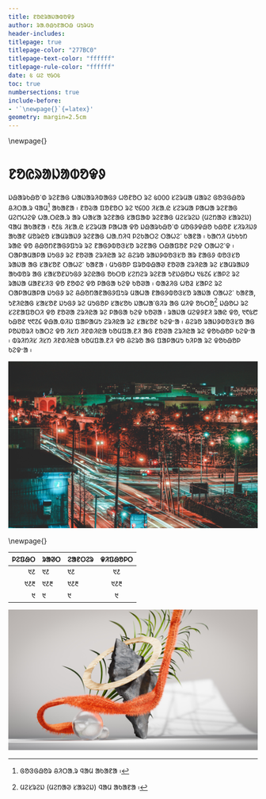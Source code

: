 ```yaml
---
title: ᱱᱚᱭᱨᱟᱡᱟᱵᱚᱫᱽ
author: ᱨᱟᱹᱜᱷᱩᱱᱟᱛᱷ ᱢᱩᱨᱢᱩ
header-includes:
titlepage: true
titlepage-color: "277BC0"
titlepage-text-color: "ffffff"
titlepage-rule-color: "ffffff"
date: ᱕ ᱢᱮ ᱑᱙᱐᱕
toc: true
numbersections: true
include-before:
- '`\newpage{}`{=latex}'
geometry: margin=2.5cm
---
```


\newpage{}

# ᱱᱚᱭᱨᱟᱡᱟᱵᱚᱫᱽ

ᱡᱷᱟᱨᱠᱷᱚᱸᱰ ᱨᱮᱱᱟᱜ ᱦᱟᱡᱟᱨᱤᱵᱟᱜᱽ ᱦᱚᱱᱚᱛ ᱨᱮ ᱕᱐᱐᱐ ᱥᱮᱨᱢᱟ ᱢᱟᱨᱮ ᱜᱚᱝᱜᱷᱚᱨ ᱪᱤᱛᱟᱹᱨ ᱧᱟᱢ[^1] ᱟᱠᱟᱱᱟ ᱾ ᱱᱚᱶᱟ ᱯᱚᱱᱚᱛ ᱨᱮ ᱑᱔᱐᱐ ᱤᱥᱟᱹᱭ ᱥᱮᱨᱢᱟ ᱞᱟᱦᱟ ᱨᱮᱱᱟᱜ ᱢᱮᱬᱦᱮᱫ ᱦᱟᱹᱛᱭᱟᱹᱨ ᱟᱨ ᱦᱟᱥᱟ ᱨᱮᱱᱟᱜ ᱥᱟᱯᱟᱵ ᱨᱮᱱᱟᱜ ᱢᱮᱥᱨᱮᱡ (ᱢᱮᱴᱟᱣ ᱥᱟᱨᱮᱡ) ᱧᱟᱢ ᱟᱠᱟᱱᱟ ᱾ ᱓᱒᱕ ᱤᱥᱟᱹᱭ ᱥᱮᱨᱢᱟ ᱞᱟᱦᱟ ᱫᱚ ᱡᱷᱟᱨᱠᱷᱚᱸᱰ ᱢᱚᱜᱽᱫᱷᱚ ᱠᱷᱚᱱ ᱥᱤᱨᱤᱡᱽ ᱟᱠᱟᱱ ᱢᱚᱨᱭᱚ ᱥᱟᱢᱨᱟᱡᱽ ᱨᱮᱱᱟᱜ ᱦᱟᱹᱴᱤᱧ ᱞᱮᱠᱟᱛᱮ ᱛᱟᱦᱮᱸ ᱠᱟᱱᱟ ᱾ ᱠᱟᱬᱤ ᱢᱩᱠᱩᱴ ᱨᱟᱭ ᱫᱚ ᱪᱷᱚᱴᱱᱟᱜᱽᱯᱩᱨ ᱨᱮ ᱱᱟᱜᱽᱵᱚᱝᱥᱚ ᱨᱮᱱᱟᱜ ᱛᱷᱟᱯᱚᱱ ᱞᱮᱫ ᱛᱟᱦᱮᱸᱫ ᱾ ᱛᱟᱞᱟᱢᱟᱞᱟ ᱡᱩᱜᱽ ᱨᱮ ᱱᱚᱣᱟ ᱮᱨᱤᱭᱟ ᱨᱮ ᱪᱮᱨᱚ ᱨᱟᱡᱽᱵᱚᱝᱥᱚ ᱟᱨ ᱱᱟᱜᱽ ᱵᱚᱝᱥᱚ ᱨᱟᱡᱟ ᱟᱜ ᱥᱟᱥᱚᱱ ᱛᱟᱦᱮᱸ ᱠᱟᱱᱟ ᱾ ᱢᱩᱜᱚᱞ ᱯᱨᱚᱵᱷᱟᱣ ᱱᱚᱣᱟ ᱮᱨᱤᱭᱟ ᱨᱮ ᱥᱟᱢᱨᱟᱡᱽ ᱟᱠᱵᱚᱨ ᱟᱜ ᱥᱟᱥᱚᱱᱡᱩᱜᱽ ᱨᱮᱭᱟᱜ ᱚᱠᱛᱚ ᱥᱮᱴᱮᱨ ᱨᱮᱱᱟ ᱩᱱᱡᱷᱚᱦ ᱑᱕᱗᱔ ᱥᱟᱞᱮ ᱨᱮ ᱨᱟᱡᱟ ᱢᱟᱱᱥᱤᱝ ᱫᱚ ᱱᱚᱰᱮ ᱫᱚ ᱞᱟᱜᱟ ᱠᱮᱫ ᱠᱚᱣᱟ ᱾ ᱵᱟᱲᱤᱜ ᱦᱚᱲ ᱥᱟᱞᱮ ᱨᱮ ᱛᱟᱞᱟᱢᱟᱞᱟ ᱡᱩᱜᱽ ᱨᱮ ᱪᱷᱚᱴᱟᱱᱟᱜᱽᱯᱩᱨ ᱢᱟᱦᱟ ᱱᱟᱜᱽᱵᱚᱝᱥᱚ ᱨᱟᱡᱟ ᱛᱟᱦᱮᱸ ᱠᱟᱱᱟ, ᱩᱱᱤᱭᱟᱜ ᱥᱟᱥᱚᱱ ᱡᱩᱜᱽ ᱨᱮ ᱢᱩᱜᱚᱞ ᱥᱟᱥᱚᱠ ᱡᱟᱦᱟᱸᱜᱤᱨ ᱟᱜ ᱢᱤᱫ ᱚᱠᱛᱚ[^2] ᱡᱷᱚᱦ ᱨᱮ ᱥᱮᱱᱟᱯᱚᱛᱤ ᱫᱚ ᱱᱚᱣᱟ ᱮᱨᱤᱭᱟ ᱨᱮ ᱞᱟᱜᱟ ᱠᱮᱫ ᱠᱚᱣᱟ ᱾ ᱨᱟᱡᱟ ᱢᱮᱫᱽᱱᱤ ᱨᱟᱭ ᱫᱚ, ᱑᱖᱕᱘ ᱠᱷᱚᱱ ᱑᱖᱗᱔ ᱫᱷᱟᱹᱵᱤᱡ ᱯᱟᱞᱟᱢᱩ ᱮᱨᱤᱭᱟ ᱨᱮ ᱥᱟᱥᱚᱱ ᱠᱮᱫᱼᱟ ᱾ ᱪᱮᱨᱚ ᱨᱟᱡᱽᱵᱚᱝᱥᱚ ᱟᱜ ᱞᱚᱡᱚᱨᱤ ᱠᱟᱛᱮ ᱫᱚ ᱤᱥᱴ ᱤᱱᱰᱤᱭᱟ ᱠᱚᱢᱯᱟᱹᱱᱤ ᱟᱜ ᱱᱚᱣᱟ ᱮᱨᱤᱭᱟ ᱨᱮ ᱫᱚᱠᱷᱚᱞ ᱠᱮᱫᱼᱟ ᱾ ᱵᱨᱤᱴᱤᱥ ᱤᱥᱴ ᱤᱱᱰᱤᱭᱟ ᱠᱚᱢᱯᱟᱹᱱᱤ ᱫᱚ ᱪᱮᱨᱚ ᱟᱜ ᱯᱟᱞᱟᱢᱩ ᱠᱤᱞᱟ ᱨᱮ ᱫᱚᱠᱷᱚᱞ ᱠᱮᱫᱼᱟ ᱾   

![ᱞᱚᱥ ᱮᱧᱡᱮᱞᱮᱥ](examples/images/example-la-streets.jpg "los angeles")

\newpage{}

| ᱞᱮᱯᱷᱛ | ᱨᱟᱣᱛ | ᱮᱟᱱᱛᱮᱨ | ᱫᱤᱯᱷᱚᱞᱛ |
|------:|:-----|--------|:-------:|
|    ᱑᱒ | ᱑᱒   | ᱑᱒     |   ᱑᱒    |
|   ᱑᱒᱓ | ᱑᱒᱓  | ᱑᱒᱓    |   ᱑᱒᱓   |
|     ᱑ | ᱑    | ᱑      |    ᱑    |

[^1]: ᱜᱚᱝᱜᱷᱚᱨ ᱪᱤᱛᱟᱹᱨ ᱧᱟᱢ ᱟᱠᱟᱱᱟ ᱾
[^2]: ᱢᱮᱥᱨᱮᱡ (ᱢᱮᱴᱟᱣ ᱥᱟᱨᱮᱡ) ᱧᱟᱢ ᱟᱠᱟᱱᱟ ᱾

![ᱞᱚᱥ ᱮᱧᱡᱮᱞᱮᱥ](examples/images/abstract-art.jpg "abstract art")
